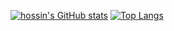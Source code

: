 [![hossin's GitHub stats](https://github-readme-stats.vercel.app/api?username=hossinasaadi)](https://github.com/hossinasaadi)
[![Top Langs](https://github-readme-stats.vercel.app/api/top-langs/?username=hossinasaadi&langs_count=8)](https://github.com/hossinasaadi)
